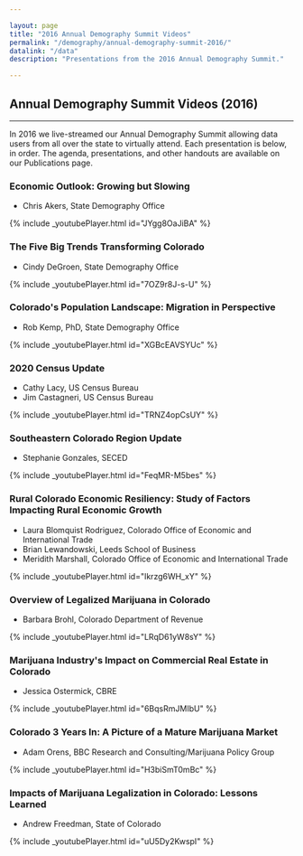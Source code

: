 ```yaml
---

layout: page
title: "2016 Annual Demography Summit Videos"
permalink: "/demography/annual-demography-summit-2016/"
datalink: "/data"
description: "Presentations from the 2016 Annual Demography Summit."

---
```


## Annual Demography Summit Videos (2016)

- - -
In 2016 we live-streamed our Annual Demography Summit allowing data users from all over the state to virtually attend. Each presentation is below, in order. The agenda, presentations, and other handouts are available on our Publications page.  

<h3>Economic Outlook: Growing but Slowing</h3>
<ul>
<li>Chris Akers, State Demography Office</li>
</ul>
{% include _youtubePlayer.html id="JYgg8OaJiBA" %}
 <br />

<h3>The Five Big Trends Transforming Colorado</h3>
<ul>
<li>Cindy DeGroen, State Demography Office</li>
</ul>
{% include _youtubePlayer.html id="7OZ9r8J-s-U" %}
<br />

<h3>Colorado's Population Landscape: Migration in Perspective</h3>
<ul>
<li>Rob Kemp, PhD, State Demography Office</li>
</ul>
{% include _youtubePlayer.html id="XGBcEAVSYUc" %}
<br />

<h3>2020 Census Update</h3>
<ul>
<li>Cathy Lacy, US Census Bureau</li>
<li>Jim Castagneri, US Census Bureau</li>
</ul>
{% include _youtubePlayer.html id="TRNZ4opCsUY" %}
<br />

<h3>Southeastern Colorado Region Update</h3>
<ul>
<li>Stephanie Gonzales, SECED</li>
</ul>
{% include _youtubePlayer.html id="FeqMR-M5bes" %}
<br />

<h3>Rural Colorado Economic Resiliency: Study of Factors Impacting Rural Economic Growth</h3>
<ul>
<li>Laura Blomquist Rodriguez, Colorado Office of Economic and International Trade</li>
<li>Brian Lewandowski, Leeds School of Business</li>
<li>Meridith Marshall, Colorado Office of Economic and International Trade</li>
</ul>
{% include _youtubePlayer.html id="Ikrzg6WH_xY" %}
<br />

<h3>Overview of Legalized Marijuana in Colorado</h3>
<ul>
<li>Barbara Brohl, Colorado Department of Revenue</li>
</ul>
{% include _youtubePlayer.html id="LRqD61yW8sY" %}
<br />

<h3>Marijuana Industry's Impact on Commercial Real Estate in Colorado</h3>
<ul>
<li>Jessica Ostermick, CBRE</li>
</ul>
{% include _youtubePlayer.html id="6BqsRmJMIbU" %}
<br />

<h3>Colorado 3 Years In: A Picture of a Mature Marijuana Market</h3>
<ul>
<li>Adam Orens, BBC Research and Consulting/Marijuana Policy Group</li>
</ul>
{% include _youtubePlayer.html id="H3biSmT0mBc" %}
<br />

<h3>Impacts of Marijuana Legalization in Colorado: Lessons Learned</h3>
<ul>
<li>Andrew Freedman, State of Colorado</li>

</ul>
{% include _youtubePlayer.html id="uU5Dy2KwspI" %}
<br />
 
